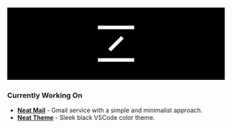 ![mrnz Header Background](https://github.com/mrnzdev/mrnzdev/blob/main/mrnz-header.png)

### Currently Working On
- [**Neat Mail**](https://neatmail.xyz) - Gmail service with a simple and minimalist approach.
- [**Neat Theme**](https://marketplace.visualstudio.com/items?itemName=mrnzdev.neat-theme) - Sleek black VSCode color theme.
